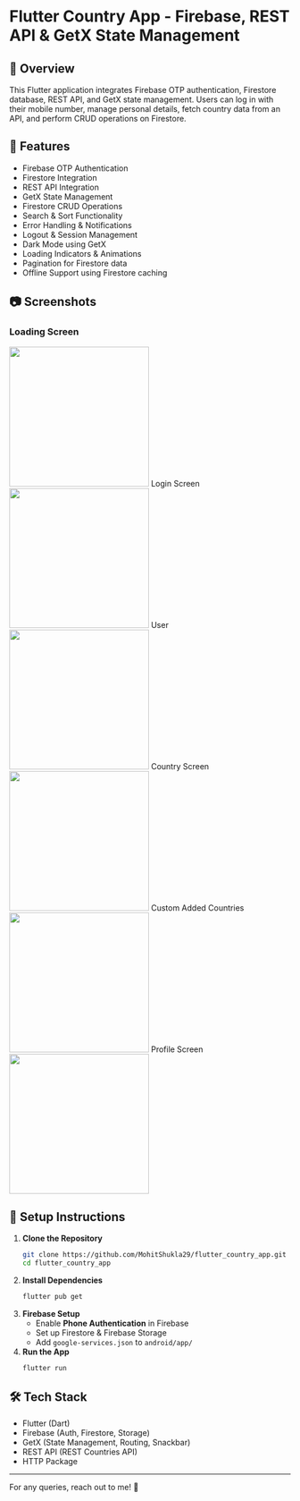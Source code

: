 # Flutter Country App - Firebase, REST API & GetX State Management
## 📌 Overview
This Flutter application integrates Firebase OTP authentication, Firestore database, REST API, and GetX state management. Users can log in with their mobile number, manage personal details, fetch country data from an API, and perform CRUD operations on Firestore.
## 🎯 Features
- Firebase OTP Authentication
- Firestore Integration
- REST API Integration
- GetX State Management
- Firestore CRUD Operations
- Search & Sort Functionality
- Error Handling & Notifications
- Logout & Session Management
- Dark Mode using GetX
- Loading Indicators & Animations
- Pagination for Firestore data
- Offline Support using Firestore caching
  
## 📷 Screenshots
### Loading Screen
<img src="Splash_screen.jpg" width="250" >
Login Screen
<img src="Login_screen.jpg" width="250" >
User 
<img src="user_info_screen.jpg" width="250" >
Country Screen
<img src="Country_screen.jpg" width="250" >
Custom Added Countries 
<img src="Custom_added_countries.jpg" width="250" >
Profile Screen
<img src="profile_screen.jpg" width="250" >

## 🚀 Setup Instructions
1. **Clone the Repository**
   ```bash
   git clone https://github.com/MohitShukla29/flutter_country_app.git
   cd flutter_country_app
   ```
2. **Install Dependencies**
   ```bash
   flutter pub get
   ```
3. **Firebase Setup**
   - Enable **Phone Authentication** in Firebase
   - Set up Firestore & Firebase Storage
   - Add `google-services.json` to `android/app/`
4. **Run the App**
   ```bash
   flutter run
   ```
## 🛠 Tech Stack
- Flutter (Dart)
- Firebase (Auth, Firestore, Storage)
- GetX (State Management, Routing, Snackbar)
- REST API (REST Countries API)
- HTTP Package
  
---
For any queries, reach out to me! 🎯
